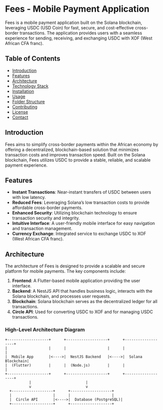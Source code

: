 # Fees - Mobile Payment Application

Fees is a mobile payment application built on the Solana blockchain, leveraging USDC (USD Coin) for fast, secure, and cost-effective cross-border transactions. The application provides users with a seamless experience for sending, receiving, and exchanging USDC with XOF (West African CFA franc).

## Table of Contents

- [Introduction](#introduction)
- [Features](#features)
- [Architecture](#architecture)
- [Technology Stack](#technology-stack)
- [Installation](#installation)
- [Usage](#usage)
- [Folder Structure](#folder-structure)
- [Contributing](#contributing)
- [License](#license)
- [Contact](#contact)

## Introduction

Fees aims to simplify cross-border payments within the African economy by offering a decentralized, blockchain-based solution that minimizes transaction costs and improves transaction speed. Built on the Solana blockchain, Fees utilizes USDC to provide a stable, reliable, and scalable payment experience.

## Features

- **Instant Transactions**: Near-instant transfers of USDC between users with low latency.
- **Reduced Fees**: Leveraging Solana’s low transaction costs to provide affordable cross-border payments.
- **Enhanced Security**: Utilizing blockchain technology to ensure transaction security and integrity.
- **Intuitive Interface**: A user-friendly mobile interface for easy navigation and transaction management.
- **Currency Exchange**: Integrated service to exchange USDC to XOF (West African CFA franc).

## Architecture

The architecture of Fees is designed to provide a scalable and secure platform for mobile payments. The key components include:

1. **Frontend**: A Flutter-based mobile application providing the user interface.
2. **Backend**: A NestJS API that handles business logic, interacts with the Solana blockchain, and processes user requests.
3. **Blockchain**: Solana blockchain serves as the decentralized ledger for all transactions.
4. **Circle API**: Used for converting USDC to XOF and for managing USDC transactions.

### High-Level Architecture Diagram

```plaintext
+-------------------+      +-------------------+      +-------------------+
|                   |      |                   |      |                   |
|  Mobile App       |<---->|  NestJS Backend   |<---->|  Solana Blockchain|
|  (Flutter)        |      |  (Node.js)        |      |                   |
+-------------------+      +-------------------+      +-------------------+
           |                         |
           v                         v
  +-------------------+      +-------------------+
  |                   |      |                   |
  |  Circle API       |<---->|  Database (PostgreSQL)|
  +-------------------+      +-------------------+

